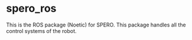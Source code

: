 # spero_ros
This is the ROS package (Noetic) for SPERO. This package handles all the control systems of the robot.
